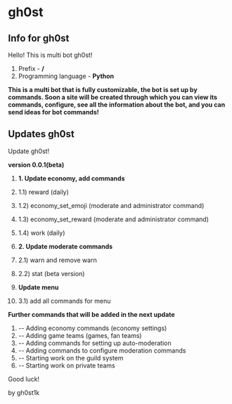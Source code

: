 # gh0st
## Info for gh0st
Hello!
This is multi bot gh0st!

1. Prefix - **/**
2. Programming language - **Python**

**This is a multi bot that is fully customizable, the bot is set up by commands. Soon a site will be created through which you can view its commands, configure, see all the information about the bot, and you can send ideas for bot commands!**

## Updates gh0st

Update gh0st!

**version 0.0.1(beta)**

1. **1. Update economy, add commands**
2.   1.1) reward (daily)
3.   1.2) economy_set_emoji (moderate and administrator command)
4.   1.3) economy_set_reward (moderate and administrator command)
5.   1.4) work (daily)
    
1. **2. Update moderate commands**
2.  2.1) warn and remove warn
3.  2.2) stat (beta version)

3. **Update menu**
4. 3.1) add all commands for menu

**Further commands that will be added in the next update**

   1. -- Adding economy commands (economy settings)
   2. -- Adding game teams (games, fan teams)
   3. -- Adding commands for setting up auto-moderation
   4. -- Adding commands to configure moderation commands
   5. -- Starting work on the guild system
   6. -- Starting work on private teams

Good luck!

by gh0st1k



